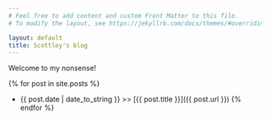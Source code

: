 ```yaml
---
# Feel free to add content and custom Front Matter to this file.
# To modify the layout, see https://jekyllrb.com/docs/themes/#overriding-theme-defaults

layout: default
title: Scottley's blog
---
```


Welcome to my nonsense!

{% for post in site.posts %}
- {{ post.date | date_to_string }} >> [{{ post.title  }}]({{ post.url }})
{% endfor %}
